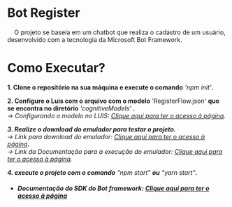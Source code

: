 # Bot Register
<p>
    &nbsp;&nbsp;&nbsp;&nbsp;O projeto se baseia em um chatbot que realiza o cadastro de um usuário, desenvolvido com a tecnologia da Microsoft Bot Framework.
</p>

# Como Executar?

<b>1. Clone o repositório na sua máquina e execute o comando</b> <i>'npm init'</i><b>.</b><br>

<b>2. Configure o Luis com o arquivo com o modelo</b> 'RegisterFlow.json' <b>que se encontra no diretório</b> <i>'cognitiveModels'<i> <b>.</b><br>
 -> Configurando o modelo no LUIS: <a href='https://docs.microsoft.com/pt-br/azure/bot-service/language-generation/bot-builder-howto-use-lg-templates?view=azure-bot-service-4.0&tabs=cs#add-luis-to-your-bot'>Clique aqui para ter o acesso à página</a>.</b>

<b>3. Realize o download do emulador para testar o projeto.</br></b>
 -> Link para download do emulador: <a href='https://github.com/Microsoft/BotFramework-Emulator/blob/master/README.md'>Clique aqui para ter o acesso à página</a><b>.</b></br>
 -> Link da Documentação para a execução do emulador: <a href='https://docs.microsoft.com/pt-br/azure/bot-service/bot-service-debug-emulator?view=azure-bot-service-4.0&tabs=csharp'>Clique aqui para ter o acesso à página</a>.</b>

<b>4. execute o projeto com o comando</b> "npm start" <b>ou</b> "yarn start"<b>.</b>

 * ##### Documentação do SDK do Bot framework: <a href='https://docs.microsoft.com/pt-br/azure/bot-service/index-bf-sdk?view=azure-bot-service-4.0'>Clique aqui para ter o acesso à página</a>
